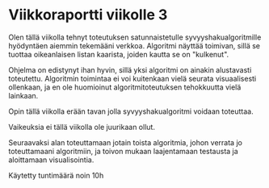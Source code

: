 # Viikkoraportti viikolle 3

Olen tällä viikolla tehnyt toteutuksen satunnaistetulle syvyyshakualgoritmille hyödyntäen aiemmin tekemääni verkkoa. Algoritmi näyttää toimivan, sillä se tuottaa oikeanlaisen listan kaarista, joiden kautta se on "kulkenut".

Ohjelma on edistynyt ihan hyvin, sillä yksi algoritmi on ainakin alustavasti toteutettu. Algoritmin toimintaa ei voi kuitenkaan vielä seurata visuaalisesti ollenkaan, ja en ole huomioinut algoritmitoteutuksen tehokkuutta vielä lainkaan.

Opin tällä viikolla erään tavan jolla syvyyshakualgoritmi voidaan toteuttaa.

Vaikeuksia ei tällä viikolla ole juurikaan ollut. 

Seuraavaksi alan toteuttamaan jotain toista algoritmia, johon verrata jo toteuttamaani algoritmiin, ja toivon mukaan laajentamaan testausta ja aloittamaan visualisointia.

Käytetty tuntimäärä noin 10h
